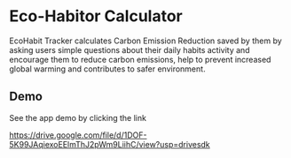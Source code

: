 # Eco-Habitor Calculator

EcoHabit Tracker calculates Carbon Emission Reduction saved by them by asking users simple questions about their daily habits activity and encourage them to reduce carbon emissions, help to prevent increased global warming and contributes to safer environment.


## Demo
See the app demo by clicking the link

https://drive.google.com/file/d/1DOF-5K99JAqiexoEElmThJ2pWm9LiihC/view?usp=drivesdk
